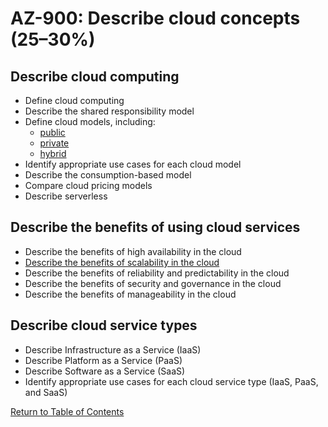 # AZ-900: Describe cloud concepts (25–30%)

## Describe cloud computing
* Define cloud computing
* Describe the shared responsibility model
* Define cloud models, including:
    * [public](https://azure.microsoft.com/en-ca/resources/cloud-computing-dictionary/what-is-a-public-cloud/)
    * [private](https://azure.microsoft.com/en-ca/resources/cloud-computing-dictionary/what-is-a-private-cloud/)
    * [hybrid](https://azure.microsoft.com/en-ca/resources/cloud-computing-dictionary/what-is-hybrid-cloud-computing/)
* Identify appropriate use cases for each cloud model
* Describe the consumption-based model
* Compare cloud pricing models
* Describe serverless
 
## Describe the benefits of using cloud services
* Describe the benefits of high availability in the cloud
* [Describe the benefits of scalability in the cloud](https://learn.microsoft.com/en-us/azure/well-architected/performance-efficiency/scale-partition)
* Describe the benefits of reliability and predictability in the cloud
* Describe the benefits of security and governance in the cloud
* Describe the benefits of manageability in the cloud
 
## Describe cloud service types
* Describe Infrastructure as a Service (IaaS)
* Describe Platform as a Service (PaaS)
* Describe Software as a Service (SaaS)
* Identify appropriate use cases for each cloud service type (IaaS, PaaS, and SaaS)

[Return to Table of Contents](README.md)